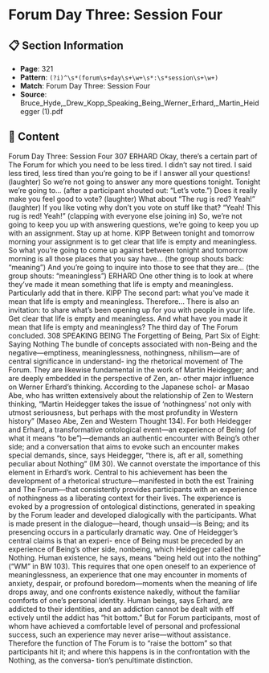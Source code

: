 # Forum Day Three: Session Four

## 📋 Section Information

- **Page**: 321
- **Pattern**: `(?i)^\s*(forum\s+day\s+\w+\s*:\s*session\s+\w+)`
- **Match**: Forum Day Three: Session Four
- **Source**: Bruce_Hyde,_Drew_Kopp_Speaking_Being_Werner_Erhard,_Martin_Heidegger (1).pdf

## 📄 Content

Forum Day Three: Session Four
307
ERHARD
Okay, there’s a certain part of The Forum for which you need to be less tired. I didn’t say not
tired. I said less tired, less tired than you’re going to be if I answer all your questions!
(laughter)
So we’re not going to answer any more questions tonight. Tonight we’re going to...
(after a participant shouted out: “Let’s vote.”)
Does it really make you feel good to vote?
(laughter)
What about “The rug is red? Yeah!”
(laughter)
If you like voting why don’t you vote on stuff  like that? “Yeah! This rug is red! Yeah!”
(clapping with everyone else joining in)
So, we’re not going to keep you up with answering questions, we’re going to keep you up with
an assignment. Stay up at home.
KIPP
Between tonight and tomorrow morning your assignment is to get clear that life is empty and
meaningless. So what you’re going to come up against between tonight and tomorrow morning
is all those places that you say have...
(the group shouts back: “meaning”)
And you’re going to inquire into those to see that they are...
(the group shouts: “meaningless”)
ERHARD
One other thing is to look at where they’ve made it mean something that life is empty and
meaningless. Particularly add that in there.
KIPP
The second part: what you’ve made it mean that life is empty and meaningless. Therefore...
There is also an invitation: to share what’s been opening up for you with people in your life. Get
clear that life is empty and meaningless. And what have you made it mean that life is empty
and meaningless?
The third day of The Forum concluded.
308
SPEAKING BEING
The Forgetting of Being, Part Six of Eight: Saying Nothing
The bundle of concepts associated with non-Being and the negative—emptiness,
meaninglessness, nothingness, nihilism—are of central significance in understand-
ing the rhetorical movement of The Forum. They are likewise fundamental in the
work of Martin Heidegger; and are deeply embedded in the perspective of Zen, an-
other major influence on Werner Erhard’s thinking. According to the Japanese schol-
ar Masao Abe, who has written extensively about the relationship of Zen to Western
thinking, “Martin Heidegger takes the issue of ‘nothingness’ not only with utmost
seriousness, but perhaps with the most profundity in Western history” (Maseo Abe,
Zen and Western Thought 134). For both Heidegger and Erhard, a transformative
ontological event—an experience of Being (of what it means “to be”)—demands an
authentic encounter with Being’s other side; and a conversation that aims to evoke
such an encounter makes special demands, since, says Heidegger, “there is, aft er all,
something peculiar about Nothing” (IM 30).
We cannot overstate the importance of this element in Erhard’s work. Central to
his achievement has been the development of a rhetorical structure—manifested in
both the est Training and The Forum—that consistently provides participants with
an experience of nothingness as a liberating context for their lives. The experience
is evoked by a progression of ontological distinctions, generated in speaking by
the Forum leader and developed dialogically with the participants. What is made
present in the dialogue—heard, though unsaid—is Being; and its presencing occurs
in a particularly dramatic way. One of Heidegger’s central claims is that an experi-
ence of Being must be preceded by an experience of Being’s other side, nonbeing,
which Heidegger called the Nothing. Human existence, he says, means “being held
out into the nothing” (“WM” in BW 103). This requires that one open oneself to an
experience of meaninglessness, an experience that one may encounter in moments
of anxiety, despair, or profound boredom—moments when the meaning of life drops
away, and one confronts existence nakedly, without the familiar comforts of one’s
personal identity. Human beings, says Erhard, are addicted to their identities, and
an addiction cannot be dealt with eff ectively until the addict has “hit bottom.” But
for Forum participants, most of whom have achieved a comfortable level of personal
and professional success, such an experience may never arise—without assistance.
Therefore the function of The Forum is to “raise the bottom” so that participants hit
it; and where this happens is in the confrontation with the Nothing, as the conversa-
tion’s penultimate distinction.